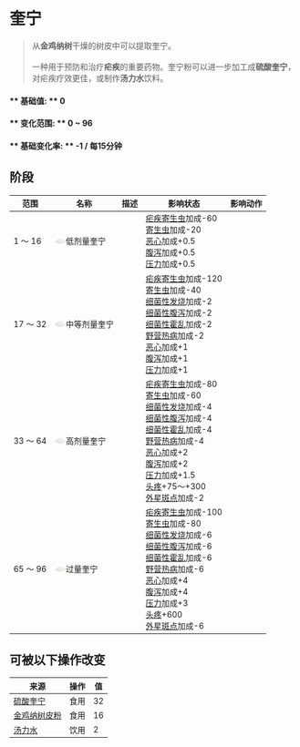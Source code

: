 # 奎宁  
> 从<b>金鸡纳树</b>干燥的树皮中可以提取奎宁。<br><br>一种用于预防和治疗<b>疟疾</b>的重要药物。奎宁粉可以进一步加工成<b>硫酸奎宁</b>，对疟疾疗效更佳，或制作<b>汤力水</b>饮料。  
  
#### ** 基础值: ** 0   
#### ** 变化范围: ** 0 ~ 96  
#### ** 基础变化率: ** -1 / 每15分钟  
## 阶段  
范围  |  名称  |  描述  |  影响状态  |  影响动作  
----  |  ----  |  ----  |  ----  |  ----  
1 ～ 16  |  <img decoding="async" src="Sprite/Quicklime.png" href="a.md" style="max-width:20px;max-height:20px;">低剂量奎宁  |    |  [疟疾寄生虫](ParasiteMalaria.md)加成-60<br>[寄生虫](Parasites.md)加成-20<br>[恶心](Nausea.md)加成+0.5<br>[腹泻](Diarrhoea.md)加成+0.5<br>[压力](Stress.md)加成+0.5  |    
17 ～ 32  |  <img decoding="async" src="Sprite/Quicklime.png" href="a.md" style="max-width:20px;max-height:20px;">中等剂量奎宁  |    |  [疟疾寄生虫](ParasiteMalaria.md)加成-120<br>[寄生虫](Parasites.md)加成-40<br>[细菌性发烧](BacteriaFever.md)加成-2<br>[细菌性腹泻](BacteriaDiarrhoea.md)加成-2<br>[细菌性霍乱](BacteriaCholera.md)加成-2<br>[野营热病](BacteriaTyphus.md)加成-2<br>[恶心](Nausea.md)加成+1<br>[腹泻](Diarrhoea.md)加成+1<br>[压力](Stress.md)加成+1  |    
33 ～ 64  |  <img decoding="async" src="Sprite/Quicklime.png" href="a.md" style="max-width:20px;max-height:20px;">高剂量奎宁  |    |  [疟疾寄生虫](ParasiteMalaria.md)加成-80<br>[寄生虫](Parasites.md)加成-60<br>[细菌性发烧](BacteriaFever.md)加成-4<br>[细菌性腹泻](BacteriaDiarrhoea.md)加成-4<br>[细菌性霍乱](BacteriaCholera.md)加成-4<br>[野营热病](BacteriaTyphus.md)加成-4<br>[恶心](Nausea.md)加成+2<br>[腹泻](Diarrhoea.md)加成+2<br>[压力](Stress.md)加成+1.5<br>[头疼](Headache.md)+75～+300<br>[外星斑点](AlienSpots.md)加成-2  |    
65 ～ 96  |  <img decoding="async" src="Sprite/Quicklime.png" href="a.md" style="max-width:20px;max-height:20px;">过量奎宁  |    |  [疟疾寄生虫](ParasiteMalaria.md)加成-100<br>[寄生虫](Parasites.md)加成-80<br>[细菌性发烧](BacteriaFever.md)加成-6<br>[细菌性腹泻](BacteriaDiarrhoea.md)加成-6<br>[细菌性霍乱](BacteriaCholera.md)加成-6<br>[野营热病](BacteriaTyphus.md)加成-6<br>[恶心](Nausea.md)加成+4<br>[腹泻](Diarrhoea.md)加成+4<br>[压力](Stress.md)加成+3<br>[头疼](Headache.md)+600<br>[外星斑点](AlienSpots.md)加成-6  |    
## 可被以下操作改变  
来源  |  操作  |  值  
----  |  ----  |  ----  
[硫酸奎宁](QuinineSulfate.md)  |  食用  |  32  
[金鸡纳树皮粉](QuininePowder.md)  |  食用  |  16  
[汤力水](LQ_TonicWater.md)  |  饮用  |  2  


<script>document.title="奎宁 - 卡牌生存百科 Card Survival Wiki";</script>